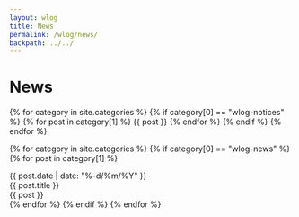 ```yaml
---
layout: wlog
title: News
permalink: /wlog/news/
backpath: ../../
---
```


<h1 id="publications">News</h1>

{% for category in site.categories %}
{% if category[0] == "wlog-notices" %}
{% for post in category[1] %}
{{ post }}
{% endfor %}
{% endif %}
{% endfor %}

{% for category in site.categories %}
{% if category[0] == "wlog-news" %}
{% for post in category[1] %}
<div class="newspiece">
    <div class="date">
        {{ post.date | date: "%-d/%m/%Y" }}
    </div>
    <div class="newsmain">
        <div class="headline">
            {{ post.title }}
        </div>
        {{ post }}
    </div>
</div>
{% endfor %}
{% endif %}
{% endfor %}
